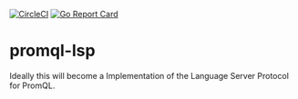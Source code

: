 [![CircleCI](https://circleci.com/gh/slrtbtfs/promql-lsp/tree/master.svg?style=shield)](https://circleci.com/gh/slrtbtfs/promql-lsp)
[![Go Report Card](https://goreportcard.com/badge/github.com/slrtbtfs/promql-lsp)](https://goreportcard.com/report/github.com/slrtbtfs/promql-lsp)


# promql-lsp

Ideally this will become a Implementation of the Language Server Protocol for PromQL.
